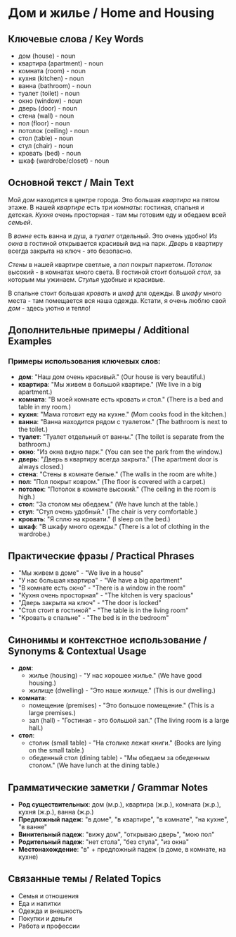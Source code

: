 # Дом и жилье / Home and Housing

## Ключевые слова / Key Words
- дом (house) - noun
- квартира (apartment) - noun
- комната (room) - noun
- кухня (kitchen) - noun
- ванна (bathroom) - noun
- туалет (toilet) - noun
- окно (window) - noun
- дверь (door) - noun
- стена (wall) - noun
- пол (floor) - noun
- потолок (ceiling) - noun
- стол (table) - noun
- стул (chair) - noun
- кровать (bed) - noun
- шкаф (wardrobe/closet) - noun

## Основной текст / Main Text

Мой *дом* находится в центре города. Это большая *квартира* на пятом этаже. В нашей *квартире* есть три *комнаты*: гостиная, спальня и детская. *Кухня* очень просторная - там мы готовим еду и обедаем всей *семьей*.

В *ванне* есть ванна и душ, а *туалет* отдельный. Это очень удобно! Из *окна* в гостиной открывается красивый вид на парк. *Дверь* в квартиру всегда закрыта на ключ - это безопасно.

*Стены* в нашей квартире светлые, а *пол* покрыт паркетом. *Потолок* высокий - в комнатах много света. В гостиной стоит большой *стол*, за которым мы ужинаем. *Стулья* удобные и красивые.

В спальне стоит большая *кровать* и *шкаф* для одежды. В *шкафу* много места - там помещается вся наша одежда. Кстати, я очень люблю свой *дом* - здесь уютно и тепло!

## Дополнительные примеры / Additional Examples

### Примеры использования ключевых слов:
- **дом**: "Наш дом очень красивый." (Our house is very beautiful.)
- **квартира**: "Мы живем в большой квартире." (We live in a big apartment.)
- **комната**: "В моей комнате есть кровать и стол." (There is a bed and table in my room.)
- **кухня**: "Мама готовит еду на кухне." (Mom cooks food in the kitchen.)
- **ванна**: "Ванна находится рядом с туалетом." (The bathroom is next to the toilet.)
- **туалет**: "Туалет отдельный от ванны." (The toilet is separate from the bathroom.)
- **окно**: "Из окна видно парк." (You can see the park from the window.)
- **дверь**: "Дверь в квартиру всегда закрыта." (The apartment door is always closed.)
- **стена**: "Стены в комнате белые." (The walls in the room are white.)
- **пол**: "Пол покрыт ковром." (The floor is covered with a carpet.)
- **потолок**: "Потолок в комнате высокий." (The ceiling in the room is high.)
- **стол**: "За столом мы обедаем." (We have lunch at the table.)
- **стул**: "Стул очень удобный." (The chair is very comfortable.)
- **кровать**: "Я сплю на кровати." (I sleep on the bed.)
- **шкаф**: "В шкафу много одежды." (There is a lot of clothing in the wardrobe.)

## Практические фразы / Practical Phrases

- "Мы живем в доме" - "We live in a house"
- "У нас большая квартира" - "We have a big apartment"
- "В комнате есть окно" - "There is a window in the room"
- "Кухня очень просторная" - "The kitchen is very spacious"
- "Дверь закрыта на ключ" - "The door is locked"
- "Стол стоит в гостиной" - "The table is in the living room"
- "Кровать в спальне" - "The bed is in the bedroom"

## Синонимы и контекстное использование / Synonyms & Contextual Usage

- **дом**: 
  - жилье (housing) - "У нас хорошее жилье." (We have good housing.)
  - жилище (dwelling) - "Это наше жилище." (This is our dwelling.)
- **комната**: 
  - помещение (premises) - "Это большое помещение." (This is a large premises.)
  - зал (hall) - "Гостиная - это большой зал." (The living room is a large hall.)
- **стол**: 
  - столик (small table) - "На столике лежат книги." (Books are lying on the small table.)
  - обеденный стол (dining table) - "Мы обедаем за обеденным столом." (We have lunch at the dining table.)

## Грамматические заметки / Grammar Notes

- **Род существительных**: дом (м.р.), квартира (ж.р.), комната (ж.р.), кухня (ж.р.), ванна (ж.р.)
- **Предложный падеж**: "в доме", "в квартире", "в комнате", "на кухне", "в ванне"
- **Винительный падеж**: "вижу дом", "открываю дверь", "мою пол"
- **Родительный падеж**: "нет стола", "без стула", "из окна"
- **Местонахождение**: "в" + предложный падеж (в доме, в комнате, на кухне)

## Связанные темы / Related Topics

- Семья и отношения
- Еда и напитки
- Одежда и внешность
- Покупки и деньги
- Работа и профессии
